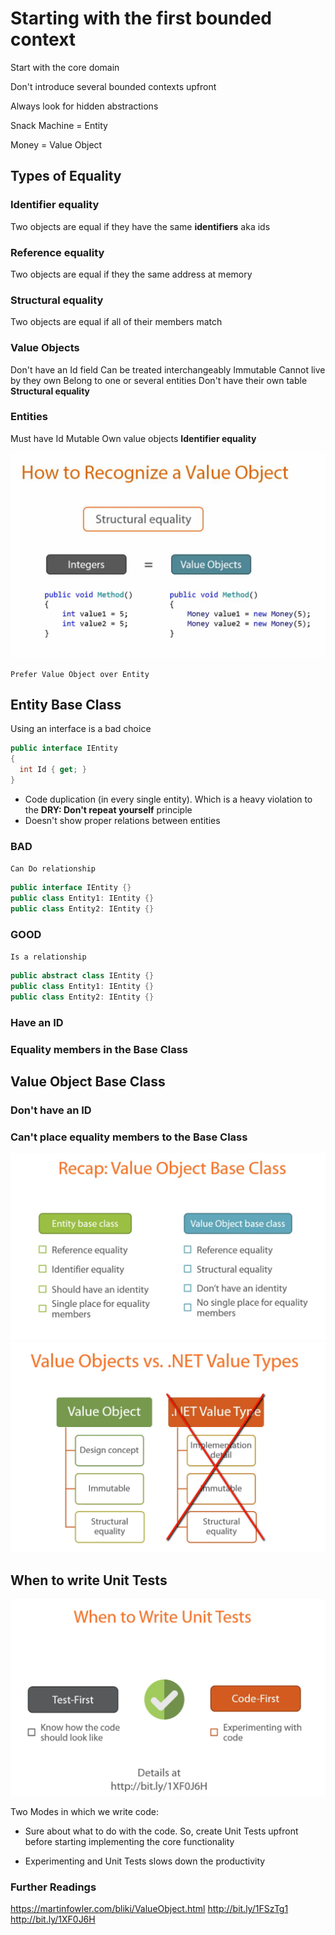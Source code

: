 # Starting with the first bounded context

Start with the core domain

Don't introduce several bounded contexts upfront

Always look for hidden abstractions

Snack Machine = Entity

Money = Value Object

## Types of Equality

### Identifier equality

Two objects are equal if they have the same **identifiers** aka ids

### Reference equality

Two objects are equal if they the same address at memory

### Structural equality

Two objects are equal if all of their members match

### Value Objects

Don't have an Id field
Can be treated interchangeably
Immutable
Cannot live by they own
Belong to one or several entities
Don't have their own table
**Structural equality**

### Entities

Must have Id
Mutable
Own value objects
**Identifier equality**

![How to Recognize a Value Object](how-te-recgnize-value-object.png)

``Prefer Value Object over Entity``

## Entity Base Class

Using an interface is a bad choice

```csharp
public interface IEntity
{
  int Id { get; }
}
```

- Code duplication (in every single entity). Which is a heavy violation to the **DRY: Don't repeat yourself** principle
- Doesn't show proper relations between entities

### BAD

``Can Do relationship``

```csharp
public interface IEntity {}
public class Entity1: IEntity {}
public class Entity2: IEntity {}
```

### GOOD

``Is a relationship``

```csharp
public abstract class IEntity {}
public class Entity1: IEntity {}
public class Entity2: IEntity {}
```

### Have an ID

### Equality members in the Base Class

## Value Object Base Class

### Don't have an ID

### Can't place equality members to the Base Class

![Value Object vs Entity](value-object-vs-entity.png)
![Value Object vs .NET Value Types](value-object-vs-dotnet-value-types.png)

## When to write Unit Tests

![When To Write Unit Tests](when-unit-test.png)

Two Modes in which we write code:

- Sure about what to do with the code. So, create Unit Tests upfront before starting implementing the core functionality

- Experimenting and Unit Tests slows down the productivity

### Further Readings

<https://martinfowler.com/bliki/ValueObject.html>
<http://bit.ly/1FSzTg1>
<http://bit.ly/1XF0J6H>
